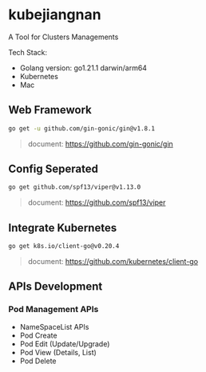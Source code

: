 # kubejiangnan

A Tool for Clusters Managements

Tech Stack: 
-    Golang      version: go1.21.1 darwin/arm64
-   Kubernetes
-   Mac

## Web Framework
``` bash
go get -u github.com/gin-gonic/gin@v1.8.1 
```
> document: https://github.com/gin-gonic/gin


## Config Seperated
```bash
go get github.com/spf13/viper@v1.13.0
```
>document: https://github.com/spf13/viper

## Integrate Kubernetes
```bash
go get k8s.io/client-go@v0.20.4
```
>document: https://github.com/kubernetes/client-go


## APIs Development

### Pod Management APIs

- NameSpaceList APIs
- Pod Create 
- Pod Edit (Update/Upgrade)
- Pod View (Details, List)
- Pod Delete